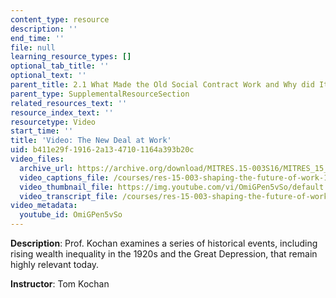 ```yaml
---
content_type: resource
description: ''
end_time: ''
file: null
learning_resource_types: []
optional_tab_title: ''
optional_text: ''
parent_title: 2.1 What Made the Old Social Contract Work and Why did It Break Down?
parent_type: SupplementalResourceSection
related_resources_text: ''
resource_index_text: ''
resourcetype: Video
start_time: ''
title: 'Video: The New Deal at Work'
uid: b411e29f-1916-2a13-4710-1164a393b20c
video_files:
  archive_url: https://archive.org/download/MITRES.15-003S16/MITRES_15_003S16_2-1-2_360p.mp4
  video_captions_file: /courses/res-15-003-shaping-the-future-of-work-15-662x-spring-2016/74b32b90bca4521eb7a46513ebd9a226_OmiGPen5vSo.vtt
  video_thumbnail_file: https://img.youtube.com/vi/OmiGPen5vSo/default.jpg
  video_transcript_file: /courses/res-15-003-shaping-the-future-of-work-15-662x-spring-2016/e0c102be17650e8c9df058e141afaae2_OmiGPen5vSo.pdf
video_metadata:
  youtube_id: OmiGPen5vSo
---
```


**Description**: Prof. Kochan examines a series of historical events, including rising wealth inequality in the 1920s and the Great Depression, that remain highly relevant today.

**Instructor**: Tom Kochan
